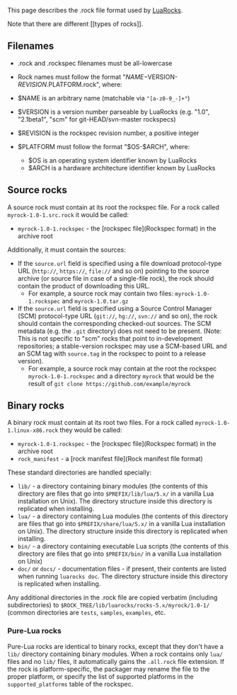 This page describes the .rock file format used by [LuaRocks](Home).

Note that there are different [[types of rocks]]. 

## Filenames

* .rock and .rockspec filenames must be all-lowercase
* Rock names must follow the format "$NAME-$VERSION-$REVISION.$PLATFORM.rock", where:

 * $NAME is an arbitrary name (matchable via `"[a-z0-9_-]+"`)
 * $VERSION is a version number parseable by LuaRocks (e.g. "1.0", "2.1beta1", "scm" for git-HEAD/svn-master rockspecs)
 * $REVISION is the rockspec revision number, a positive integer
 * $PLATFORM must follow the format "$OS-$ARCH", where:

    * $OS is an operating system identifier known by LuaRocks
    * $ARCH is a hardware architecture identifier known by LuaRocks

## Source rocks

A source rock must contain at its root the rockspec file. For a rock called `myrock-1.0-1.src.rock` it would be called:

* `myrock-1.0-1.rockspec` - the [rockspec file](Rockspec format) in the archive root

Additionally, it must contain the sources:

* If the `source.url` field is specified using a file download protocol-type URL (`http://`, `https://`, `file://` and so on) pointing to the source archive (or source file in case of a single-file rock), the rock should contain the product of downloading this URL. 
  * For example, a source rock may contain two files: `myrock-1.0-1.rockspec` and `myrock-1.0.tar.gz`
* If the `source.url` field is specified using a Source Control Manager (SCM) protocol-type URL (`git://`, `hg://`, `svn://` and so on), the rock should contain the corresponding checked-out sources. The SCM metadata (e.g. the `.git` directory) does not need to be present. (Note: This is not specific to "scm" rocks that point to in-development repositories; a stable-version rockspec may use a SCM-based URL and an SCM tag with `source.tag` in the rockspec to point to a release version).
  * For example, a source rock may contain at the root the rockspec `myrock-1.0-1.rockspec` and a directory `myrock` that would be the result of `git clone https://github.com/example/myrock`

## Binary rocks

A binary rock must contain at its root two files. For a rock called `myrock-1.0-1.linux-x86.rock` they would be called:

* `myrock-1.0-1.rockspec` - the [rockspec file](Rockspec format) in the archive root
* `rock_manifest` - a [rock manifest file](Rock manifest file format)

These standard directories are handled specially:

* `lib/` - a directory containing binary modules (the contents of this directory are files that go into `$PREFIX/lib/lua/5.x/` in a vanilla Lua installation on Unix). The directory structure inside this directory is replicated when installing.
* `lua/` - a directory containing Lua modules (the contents of this directory are files that go into `$PREFIX/share/lua/5.x/` in a vanilla Lua installation on Unix). The directory structure inside this directory is replicated when installing.
* `bin/` - a directory containing executable Lua scripts (the contents of this directory are files that go into `$PREFIX/bin/` in a vanilla Lua installation on Unix) 
* `doc/` or `docs/` - documentation files - if present, their contents are listed when running `luarocks doc`. The directory structure inside this directory is replicated when installing.

Any additional directories in the .rock file are copied verbatim (including subdirectories) to `$ROCK_TREE/lib/luarocks/rocks-5.x/myrock/1.0-1/` (common directories are `tests`, `samples`, `examples`, etc.

### Pure-Lua rocks

Pure-Lua rocks are identical to binary rocks, except that they don't have a `lib/` directory containing binary modules. When a rock contains only `lua/` files and no `lib/` files, it automatically gains the `.all.rock` file extension. If the rock is platform-specific, the packager may rename the file to the proper platform, or specify the list of supported platforms in the `supported_platforms` table of the rockspec.
